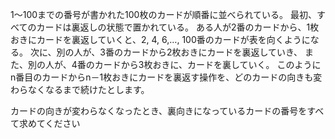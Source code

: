 1～100までの番号が書かれた100枚のカードが順番に並べられている。
最初、すべてのカードは裏返しの状態で置かれている。
ある人が2番のカードから、1枚おきにカードを裏返していくと、2, 4, 6,…, 100番のカードが表を向くようになる。
次に、別の人が、3番のカードから2枚おきにカードを裏返していき、
また、別の人が、4番のカードから3枚おきに、カードを裏していく。
このようにn番目のカードからn－1枚おきにカードを裏返す操作を、どのカードの向きも変わらなくなるまで続けたとします。

カードの向きが変わらなくなったとき、裏向きになっているカードの番号をすべて求めてください
